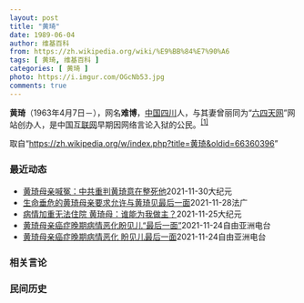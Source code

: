 ```yaml
---
layout: post
title: "黄琦"
date: 1989-06-04
author: 维基百科
from: https://zh.wikipedia.org/wiki/%E9%BB%84%E7%90%A6
tags: [ 黄琦, 维基百科 ]
categories: [ 黄琦 ]
photo: https://i.imgur.com/OGcNb53.jpg
comments: true
---
```

<div class="mw-parser-output">

<p><b>黄琦</b>（1963年4月7日<span class="useeditintro" title="Template:BLP editintro">－</span>），网名<b>难博</b>，<a href="/wiki/%E4%B8%AD%E8%8F%AF%E4%BA%BA%E6%B0%91%E5%85%B1%E5%92%8C%E5%9C%8B" class="mw-redirect" title="中華人民共和國">中国</a><a href="/wiki/%E5%9B%9B%E5%B7%9D" class="mw-redirect" title="四川">四川</a>人，与其妻曾丽同为“<a href="/wiki/%E5%85%AD%E5%9B%9B%E5%A4%A9%E7%BD%91" title="六四天网">六四天网</a>”网站创办人，是中国<a href="/wiki/%E4%BA%92%E8%81%94%E7%BD%91" title="互联网">互联网</a>早期因网络言论入狱的公民。<sup id="cite_ref-堅持普世價值_1-0" class="reference"><a href="#cite_note-堅持普世價值-1">[1]</a></sup>
</p>
</div><noscript><img src="//zh.wikipedia.org/wiki/Special:CentralAutoLogin/start?type=1x1" alt="" title="" width="1" height="1" style="border: none; position: absolute;"></noscript>
<div class="printfooter">取自“<a dir="ltr" href="https://zh.wikipedia.org/w/index.php?title=黄琦&amp;oldid=66360396">https://zh.wikipedia.org/w/index.php?title=黄琦&amp;oldid=66360396</a>”</div><div id="recent-news"><h3>最近动态</h3><ul><li><a href="https://nodebe4.github.io/waimei/2021-11-30/%E9%BB%84%E7%90%A6%E6%AF%8D%E4%BA%B2%E5%96%8A%E5%86%A4-%E4%B8%AD%E5%85%B1%E9%87%8D%E5%88%A4%E9%BB%84%E7%90%A6%E6%84%8F%E5%9C%A8%E6%95%B4%E6%AD%BB%E4%BB%96" title="黄琦母亲喊冤：中共重判黄琦意在整死他—— 【大纪元2021年11月30日讯】（大纪元记者李熙采访报导）据“六四天网”消息，11月29日下午有网民在微信群转发了一段黄琦危病母亲浦文清的讲话视频，为...">黄琦母亲喊冤：中共重判黄琦意在整死他</a><time>2021-11-30</time><a class="tag">大纪元</a></li>
<li><a href="https://nodebe4.github.io/waimei/2021-11-28/%E7%94%9F%E5%91%BD%E5%9E%82%E5%8D%B1%E7%9A%84%E9%BB%84%E7%90%A6%E6%AF%8D%E4%BA%B2%E8%A6%81%E6%B1%82%E5%85%81%E8%AE%B8%E4%B8%8E%E9%BB%84%E7%90%A6%E8%A7%81%E6%9C%80%E5%90%8E%E4%B8%80%E9%9D%A2" title="生命垂危的黄琦母亲要求允许与黄琦见最后一面—— 28/11/2021 - 14:34 Array 2021年11月28日是六四天网创办人，中国记者 黄琦被捕五周年日。 无国界记者再度呼吁呼吁中国...">生命垂危的黄琦母亲要求允许与黄琦见最后一面</a><time>2021-11-28</time><a class="tag">法广</a></li>
<li><a href="https://nodebe4.github.io/waimei/2021-11-25/%E7%97%85%E6%83%85%E5%8A%A0%E9%87%8D%E6%97%A0%E6%B3%95%E4%BD%8F%E9%99%A2-%E9%BB%84%E7%90%A6%E6%AF%8D-%E8%B0%81%E8%83%BD%E4%B8%BA%E6%88%91%E5%81%9A%E4%B8%BB" title="病情加重无法住院 黄琦母：谁能为我做主？—— 【大纪元2021年11月25日讯】（大纪元记者李熙采访报导）“六四天网”创办人黄琦身陷囹圄，他87岁的母亲蒲文清多种疾病缠身，三级心衰加上肺癌扩散，...">病情加重无法住院 黄琦母：谁能为我做主？</a><time>2021-11-25</time><a class="tag">大纪元</a></li>
<li><a href="https://nodebe4.github.io/waimei/2021-11-24/%E9%BB%84%E7%90%A6%E6%AF%8D%E4%BA%B2%E7%99%8C%E7%97%87%E6%99%9A%E6%9C%9F%E7%97%85%E6%83%85%E6%81%B6%E5%8C%96%E7%9B%BC%E8%A7%81%E5%84%BF-%E6%9C%80%E5%90%8E%E4%B8%80%E9%9D%A2" title="黄琦母亲癌症晚期病情恶化盼见儿“最后一面”—— 成都“六四天网”创办人黄琦已入狱5年。最近一年多，黄琦的母亲蒲文清多次向监狱方申请探监，均遭到拒绝。本月上旬，蒲文清向外界发出求助说，她罹患肺癌进...">黄琦母亲癌症晚期病情恶化盼见儿“最后一面”</a><time>2021-11-24</time><a class="tag">自由亚洲电台</a></li>
<li><a href="https://nodebe4.github.io/waimei/2021-11-24/%E9%BB%84%E7%90%A6%E6%AF%8D%E4%BA%B2%E7%99%8C%E7%97%87%E6%99%9A%E6%9C%9F%E7%97%85%E6%83%85%E6%81%B6%E5%8C%96-%E7%9B%BC%E8%A7%81%E5%84%BF%E6%9C%80%E5%90%8E%E4%B8%80%E9%9D%A2" title="黄琦母亲癌症晚期病情恶化 盼见儿最后一面—— 成都“六四天网”创办人黄琦已入狱五年。最近一年多，黄琦的母亲蒲文清多次向监狱方申请探监，均遭到拒绝。本月上旬，蒲文清向外界发出求助说，她罹患肺癌进入...">黄琦母亲癌症晚期病情恶化  盼见儿最后一面</a><time>2021-11-24</time><a class="tag">自由亚洲电台</a></li>
</ul></div><div id="open-opinion"><h3>相关言论</h3><ul></ul></div><div id="mjls-record"><h3>民间历史</h3><ul></ul></div>